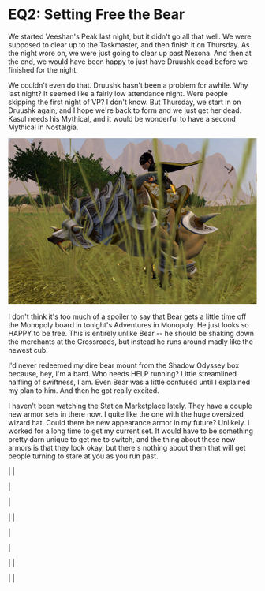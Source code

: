 # EQ2: Setting Free the Bear

We started Veeshan's Peak last night, but it didn't go all that well. We were supposed to clear up to the Taskmaster, and then finish it on Thursday. As the night wore on, we were just going to clear up past Nexona. And then at the end, we would have been happy to just have Druushk dead before we finished for the night.

We couldn't even do that. Druushk hasn't been a problem for awhile. Why last night? It seemed like a fairly low attendance night. Were people skipping the first night of VP? I don't know. But Thursday, we start in on Druushk again, and I hope we're back to form and we just get her dead. Kasul needs his Mythical, and it would be wonderful to have a second Mythical in Nostalgia.

![](../uploads/2009/02/everquest2-2009-02-03-07-51-49-54.jpg "everquest2-2009-02-03-07-51-49-54")

I don't think it's too much of a spoiler to say that Bear gets a little time off the Monopoly board in tonight's Adventures in Monopoly. He just looks so HAPPY to be free. This is entirely unlike Bear -- he should be shaking down the merchants at the Crossroads, but instead he runs around madly like the newest cub.

I'd never redeemed my dire bear mount from the Shadow Odyssey box because, hey, I'm a bard. Who needs HELP running? Little streamlined halfling of swiftness, I am. Even Bear was a little confused until I explained my plan to him. And then he got really excited.

I haven't been watching the Station Marketplace lately. They have a couple new armor sets in there now. I quite like the one with the huge oversized wizard hat. Could there be new appearance armor in my future? Unlikely. I worked for a long time to get my current set. It would have to be something pretty darn unique to get me to switch, and the thing about these new armors is that they look okay, but there's nothing about them that will get people turning to stare at you as you run past.




| 
 | 

 | 

 |

| 
 | 

 | 

 |

| 
 | 

 | 
 |



